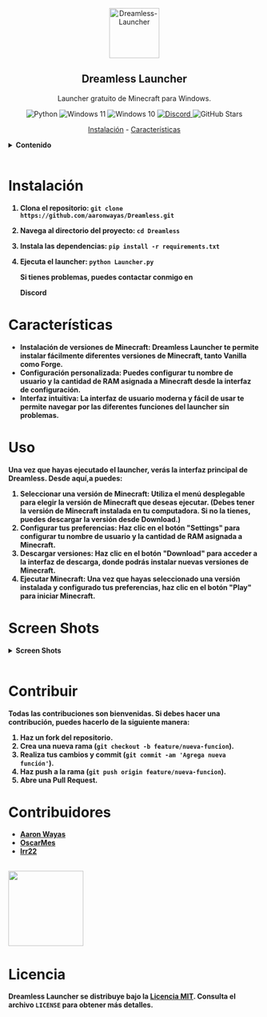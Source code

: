 
<p align="center">
  <img width="100px" src="assets\images\icon.ico" align="center" alt="Dreamless-Launcher" width="1px" />
  <h2 align="center">Dreamless Launcher</h2>
  <p align="center">Launcher gratuito de Minecraft para Windows.</p>
</p>



<p align="center">
  <a>
    <img alt="Python" src="https://img.shields.io/badge/Python-0078d4?style=for-the-badge&logo=python&logoColor=white" />
  <a>
    <img alt="Windows 11" src="https://img.shields.io/badge/Windows\_11-0078d4?style=for-the-badge&logo=windows-11&logoColor=white" />
  </a>
  <a>
    <img alt="Windows 10" src="https://img.shields.io/badge/Windows\_10-0078d4?style=for-the-badge&logo=windows-10&logoColor=white" />
  </a>
  <a href="https://discord.gg/Cyq5zu72vE">
    <img alt="Discord" src="https://img.shields.io/badge/discord-%230078d4?logo=discord&logoColor=white&style=for-the-badge" />
  </a>
  <a>
    <img alt="GitHub Stars" src="https://img.shields.io/github/stars/aaronwayas/Dreamless?style=for-the-badge&logo=github&labelColor=0078d4&color=0078d4" />
  </a>
</p>

<p align="center">
  <a href="#instalación">Instalación</a> -
  <a href="#características">Características</a>   
</p>



<details>
<br>
<summary><b>Contenido</summary>

- [Dreamless]()
    - [Instalación](#instalación)
    - [Características](#características)
    - [Uso](#uso)
    - [Screen Shots](#screen-shots)
    - [Contribuir](#contribuir)
    - [Licencia](#licencia)

</details>

<br>

# Instalación

1. Clona el repositorio: `git clone https://github.com/aaronwayas/Dreamless.git`
2. Navega al directorio del proyecto: `cd Dreamless`
3. Instala las dependencias: `pip install -r requirements.txt`
4. Ejecuta el launcher: `python Launcher.py`

    Si tienes problemas, puedes contactar conmigo en <p href="https://discord.gg/Cyq5zu72vE">Discord</p>

# Características

- **Instalación de versiones de Minecraft**: Dreamless Launcher te permite instalar fácilmente diferentes versiones de Minecraft, tanto Vanilla como Forge.
- **Configuración personalizada**: Puedes configurar tu nombre de usuario y la cantidad de RAM asignada a Minecraft desde la interfaz de configuración.
- **Interfaz intuitiva**: La interfaz de usuario moderna y fácil de usar te permite navegar por las diferentes funciones del launcher sin problemas.


# Uso

Una vez que hayas ejecutado el launcher, verás la interfaz principal de Dreamless. Desde aquí,a puedes:

1. **Seleccionar una versión de Minecraft**: Utiliza el menú desplegable para elegir la versión de Minecraft que deseas ejecutar. (Debes tener la versión de Minecraft instalada en tu computadora. Si no la tienes, puedes descargar la versión desde Download.)
2. **Configurar tus preferencias**: Haz clic en el botón "Settings" para configurar tu nombre de usuario y la cantidad de RAM asignada a Minecraft.
3. **Descargar versiones**: Haz clic en el botón "Download" para acceder a la interfaz de descarga, donde podrás instalar nuevas versiones de Minecraft.
4. **Ejecutar Minecraft**: Una vez que hayas seleccionado una versión instalada y configurado tus preferencias, haz clic en el botón "Play" para iniciar Minecraft.

# Screen Shots

<details>
<br>
<summary><b>Screen Shots</b></summary <br>  

Pantalla principal

<img src="https://github.com/aaronwayas/Dreamless/assets/110739797/b37de99f-ac83-4fd4-9f52-2501f706e8af" width="500px"></img>

Pantalla de descargas

<img src="https://github.com/aaronwayas/Dreamless/assets/110739797/617f24a6-a2b0-440c-bd2c-af6962857025" width="500px"></img>

Pantalla de configuración

<img src="https://github.com/aaronwayas/Dreamless/assets/110739797/33a5949f-484b-4566-acf5-f2e6b8460fac" width="500px"></img>


></details>

<br>

# Contribuir

Todas las contribuciones son bienvenidas. Si debes hacer una contribución, puedes hacerlo de la siguiente manera:

1. Haz un fork del repositorio.
2. Crea una nueva rama (`git checkout -b feature/nueva-funcion`).
3. Realiza tus cambios y commit (`git commit -am 'Agrega nueva función'`).
4. Haz push a la rama (`git push origin feature/nueva-funcion`).
5. Abre una Pull Request.

# Contribuidores

- [Aaron Wayas](https://github.com/aaronwayas)
- [OscarMes](https://github.com/OscarMes)
- [Irr22](https://github.com/Irr22)

<br>

<a href="https://github.com/aaronwayas/Dreamless/graphs/contributors">
  <img src="https://contrib.rocks/image?repo=aaronwayas/Dreamless" width="150px" />
</a>

<br>

# Licencia

Dreamless Launcher se distribuye bajo la [Licencia MIT](https://opensource.org/licenses/MIT). Consulta el archivo `LICENSE` para obtener más detalles.



